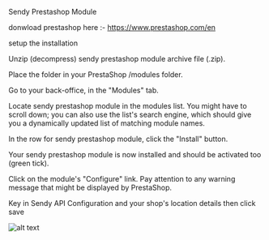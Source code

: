 Sendy Prestashop Module

donwload prestashop here :- https://www.prestashop.com/en

setup the installation


Unzip (decompress) sendy prestashop module archive file (.zip).


Place the folder in your PrestaShop /modules folder.


Go to your back-office, in the "Modules" tab.


Locate sendy prestashop module in the modules list. You might have to scroll down; you can also use the list's search engine, which should give you a dynamically updated list of matching module names.


In the row for sendy prestashop module, click the "Install" button.


Your sendy prestashop module is now installed and should be activated too (green tick).


Click on the module's "Configure" link. Pay attention to any warning message that might be displayed by PrestaShop.



Key in Sendy API Configuration and your shop's location details then click save

![alt text](https://raw.githubusercontent.com/sendyit/prestashop/master/configuration.png)


